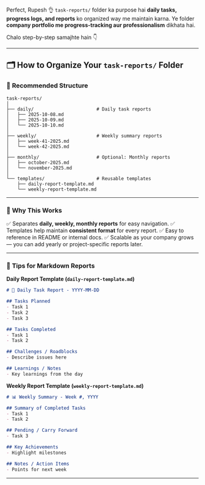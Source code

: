 Perfect, Rupesh 👌
`task-reports/` folder ka purpose hai **daily tasks, progress logs, and reports** ko organized way me maintain karna. Ye folder **company portfolio me progress-tracking aur professionalism** dikhata hai.

Chalo step-by-step samajhte hain 👇

---

## 🗂 How to Organize Your `task-reports/` Folder

### 📁 **Recommended Structure**

```
task-reports/
│
├── daily/                       # Daily task reports
│   ├── 2025-10-08.md
│   ├── 2025-10-09.md
│   └── 2025-10-10.md
│
├── weekly/                      # Weekly summary reports
│   ├── week-41-2025.md
│   └── week-42-2025.md
│
├── monthly/                     # Optional: Monthly reports
│   ├── october-2025.md
│   └── november-2025.md
│
└── templates/                   # Reusable templates
    ├── daily-report-template.md
    └── weekly-report-template.md
```

---

### 🧩 **Why This Works**

✅ Separates **daily, weekly, monthly reports** for easy navigation.
✅ Templates help maintain **consistent format** for every report.
✅ Easy to reference in README or internal docs.
✅ Scalable as your company grows — you can add yearly or project-specific reports later.

---

### 🧠 **Tips for Markdown Reports**

**Daily Report Template (`daily-report-template.md`)**

```markdown
# 📅 Daily Task Report - YYYY-MM-DD

## Tasks Planned
- Task 1
- Task 2
- Task 3

## Tasks Completed
- Task 1
- Task 2

## Challenges / Roadblocks
- Describe issues here

## Learnings / Notes
- Key learnings from the day
```

**Weekly Report Template (`weekly-report-template.md`)**

```markdown
# 📊 Weekly Summary - Week #, YYYY

## Summary of Completed Tasks
- Task 1
- Task 2

## Pending / Carry Forward
- Task 3

## Key Achievements
- Highlight milestones

## Notes / Action Items
- Points for next week
```

---